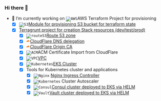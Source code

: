 ### Hi there 👋

* 🔭 I’m currently working on <code><img height="12" src="https://user-images.githubusercontent.com/25181517/183896132-54262f2e-6d98-41e3-8888-e40ab5a17326.png" alt="AWS" title="AWS" /></code>AWS  Terraform Project for provisioning
    - [x] <code><img height="12" src="https://raw.githubusercontent.com/weibeld/aws-icons-svg/main/q1-2022/Architecture-Service-Icons_01312022/Arch_Storage/32/Arch_Amazon-Simple-Storage-Service_32.svg" alt="S3" title="S3" /></code>[Module for provisioning S3 bucket for terraform state](https://github.com/MikalaiYatsyna/terraform-aws-tf-state)
    - [x] [Terragrunt project for creation Stack resources (dev/test/prod)](https://github.com/MikalaiYatsyna/terragrunt-stack)
        - [x] <code><img height="12" src="https://raw.githubusercontent.com/weibeld/aws-icons-svg/main/q1-2022/Architecture-Service-Icons_01312022/Arch_Networking-Content-Delivery/32/Arch_Amazon-Route-53_32.svg" alt="route53" title="route53" /></code>[Route 53 zone](https://github.com/MikalaiYatsyna/terraform-aws-route53)
        - [x] <code><img height="12" src="https://raw.githubusercontent.com/github/explore/db5984103161a6f28a99b69bd609873d83a21d75/topics/cloudflare/cloudflare.png" alt="cloudflare_dns" title="route53" /></code>[CloudFlare DNS delegation](https://github.com/MikalaiYatsyna/terraform-cloudflare-dns-records)
        - [x] <code><img height="12" src="https://raw.githubusercontent.com/github/explore/db5984103161a6f28a99b69bd609873d83a21d75/topics/cloudflare/cloudflare.png" alt="clouodflare_ca" title="ACM" /></code>[CloudFlare Origin CA](https://github.com/MikalaiYatsyna/terraform-cloudflare-origin-ca)
        - [x] <code><img height="12" src="https://raw.githubusercontent.com/weibeld/aws-icons-svg/main/q1-2022/Architecture-Service-Icons_01312022/Arch_Security-Identity-Compliance/32/Arch_AWS-Certificate-Manager_32.svg" alt="ACM" title="ACM" /></code>ACM Certificate Import from CloudFlare
        - [x] <code><img height="12" src="https://raw.githubusercontent.com/weibeld/aws-icons-svg/main/q1-2022/Architecture-Service-Icons_01312022/Arch_Networking-Content-Delivery/32/Arch_Amazon-Virtual-Private-Cloud_32.svg" alt="VPC" title="VPC" /></code>[VPC](https://github.com/MikalaiYatsyna/terraform-aws-vpc)
        - [x] <code><img height="12" src="https://user-images.githubusercontent.com/25181517/182534006-037f08b5-8e7b-4e5f-96b6-5d2a5558fa85.png" alt="Kubernetes" title="Kubernetes" /></code>[EKS Cluster](https://github.com/MikalaiYatsyna/terraform-aws-eks)
        - [x] Tools for Kubernetes cluster and applications
           - [x] <code><img height="12" src="https://user-images.githubusercontent.com/25181517/183345125-9a7cd2e6-6ad6-436f-8490-44c903bef84c.png" alt="Nginx" title="Nginx" /></code> [Nginx Ingress Controller](https://github.com/MikalaiYatsyna/terraform-aws-eks-ingress)
           - [x] <code><img height="12" src="https://user-images.githubusercontent.com/25181517/182534006-037f08b5-8e7b-4e5f-96b6-5d2a5558fa85.png" alt="Kubernetes" title="Kubernetes" /></code> Cluster Autoscaler
           - [x] <code><img height="12" src="https://user-images.githubusercontent.com/25181517/187087692-1b80b31c-5cd6-4fd5-aa24-d07e38a6897f.png" alt="Consul" title="Consul" /></code>[Consul cluster deployed to EKS via HELM ](https://github.com/MikalaiYatsyna/terraform-aws-consul)
           - [x] <code><img height="12" src="https://user-images.githubusercontent.com/25181517/183345124-0948a5e0-5326-495f-824f-b99d3aee5467.png" alt="Vault" title="Vault" /></code>[Vault cluster deployed to EKS via HELM](https://github.com/MikalaiYatsyna/terraform-aws-vault)  
